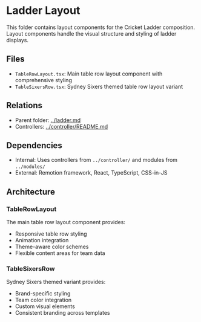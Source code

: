 # Ladder Layout

This folder contains layout components for the Cricket Ladder composition. Layout components handle the visual structure and styling of ladder displays.

## Files

- `TableRowLayout.tsx`: Main table row layout component with comprehensive styling
- `TableSixersRow.tsx`: Sydney Sixers themed table row layout variant

## Relations

- Parent folder: [../ladder.md](../ladder.md)
- Controllers: [../controller/README.md](../controller/README.md)

## Dependencies

- Internal: Uses controllers from `../controller/` and modules from `../modules/`
- External: Remotion framework, React, TypeScript, CSS-in-JS

## Architecture

### TableRowLayout

The main table row layout component provides:

- Responsive table row styling
- Animation integration
- Theme-aware color schemes
- Flexible content areas for team data

### TableSixersRow

Sydney Sixers themed variant provides:

- Brand-specific styling
- Team color integration
- Custom visual elements
- Consistent branding across templates
